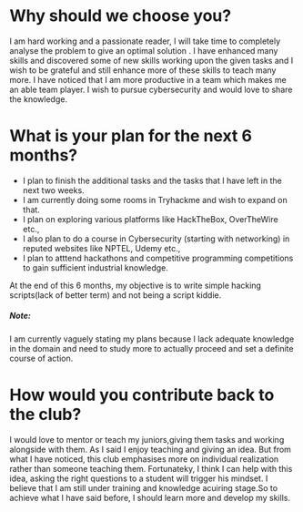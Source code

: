 <h1>Why should we choose you?</h1>
I am hard working and a passionate reader, I will take time to completely analyse the problem to give an optimal solution . I have enhanced many skills and discovered some of new skills working upon the given tasks and I wish to be grateful and still enhance more of these skills to teach many more. I have noticed that I am more productive in a team which makes me an able team player. I wish to pursue cybersecurity and would love to share the knowledge.

<h1>What is your plan for the next 6 months?</h1>

* I plan to finish the additional tasks and the tasks that I have left in the next two weeks.
* I am currently doing some rooms in Tryhackme and wish to expand on that.
* I plan on exploring various platforms like HackTheBox, OverTheWire etc.,
* I also plan to do a course in Cybersecurity (starting with networking) in reputed websites like NPTEL, Udemy etc.,
* I plan to atttend hackathons and competitive programming competitions to gain sufficient industrial knowledge.
<p>At the end of this 6 months, my objective is to write simple hacking scripts(lack of better term) and not being a script kiddie.</p>

<h5>Note:</h5>
<p>I am currently vaguely stating my plans because I lack adequate knowledge in the domain and need to study more to actually proceed and set a definite course of action.</p>

<h1>How would you contribute back to the club?</h1>

I would love to mentor or teach my juniors,giving them tasks and working alongside with them. As I said I enjoy teaching and giving an idea. But from what I have noticed, this club emphasises more on individual realization rather than someone teaching them. Fortunateky, I think I can help with this idea, asking the right questions to a student will trigger his mindset. I believe that I am still under training and knowledge acuiring stage.So to achieve what I have said before, I should learn more and develop my skills.





